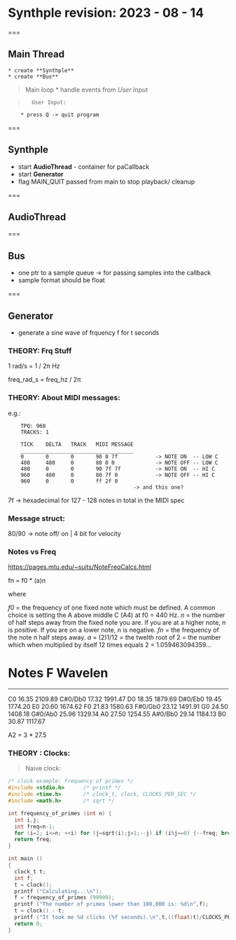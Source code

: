 # Synthple revision: 2023 - 08 - 14

===
## Main Thread

    * create **Synthple**
    * create **Bus**

>   Main loop
    * handle events from *User Input*

>       User Input:
        * press Q -> quit program


===
## Synthple
* start **AudioThread** - container for paCallback
* start **Generator**
* flag MAIN_QUIT passed from main to stop playback/ cleanup

===
## AudioThread

===
## Bus
* one ptr to a sample queue -> for passing samples into the callback
* sample format should be float

===
## Generator
* generate a sine wave of frquency f for t seconds

### THEORY: Frq Stuff
1 rad/s = 1 / 2π Hz 

freq_rad_s = freq_hz / 2π

### THEORY: About MIDI messages:

e.g.:

```
    TPQ: 960
    TRACKS: 1
    
    TICK    DELTA   TRACK   MIDI MESSAGE
    ____________________________________
    0       0       0       90 0 7f            -> NOTE ON  -- LOW C
    480     480     0       80 0 0             -> NOTE OFF -- LOW C
    480     0       0       90 7f 7f           -> NOTE ON  -- HI C
    960     480     0       80 7f 0            -> NOTE OFF -- HI C
    960     0       0       ff 2f 0  
                                        -> and this one?
```

7f -> hexadecimal for 127 - 128 notes in total in the MIDI spec

### Message struct:

80/90 -> note off/ on    |    4 bit for velocity


### Notes vs Freq
https://pages.mtu.edu/~suits/NoteFreqCalcs.html

fn = f0 * (a)n 

where

*f0* = the frequency of one fixed note which must be defined. A common choice is setting the A above middle C (A4) at f0 = 440 Hz.
*n* = the number of half steps away from the fixed note you are. If you are at a higher note, n is positive. If you are on a lower note, n is negative.
*fn* = the frequency of the note n half steps away.
*a* = (2)1/12 = the twelth root of 2 = the number which when multiplied by itself 12 times equals 2 = 1.059463094359... 

# Notes     F       Wavelen
-----------------------------
C0	        16.35 	2109.89
C#0/Db0  	17.32 	1991.47
D0	        18.35 	1879.69
D#0/Eb0  	19.45 	1774.20
E0	        20.60 	1674.62
F0	        21.83 	1580.63
F#0/Gb0    	23.12 	1491.91
G0	        24.50 	1408.18
G#0/Ab0  	25.96 	1329.14
A0	        27.50 	1254.55
A#0/Bb0  	29.14 	1184.13
B0	        30.87 	1117.67


A2 = 3 * 27.5


### THEORY : Clocks:

> Naive clock:

```c
/* clock example: frequency of primes */
#include <stdio.h>      /* printf */
#include <time.h>       /* clock_t, clock, CLOCKS_PER_SEC */
#include <math.h>       /* sqrt */

int frequency_of_primes (int n) {
  int i,j;
  int freq=n-1;
  for (i=2; i<=n; ++i) for (j=sqrt(i);j>1;--j) if (i%j==0) {--freq; break;}
  return freq;
}

int main ()
{
  clock_t t;
  int f;
  t = clock();
  printf ("Calculating...\n");
  f = frequency_of_primes (99999);
  printf ("The number of primes lower than 100,000 is: %d\n",f);
  t = clock() - t;
  printf ("It took me %d clicks (%f seconds).\n",t,((float)t)/CLOCKS_PER_SEC);
  return 0;
}
``````